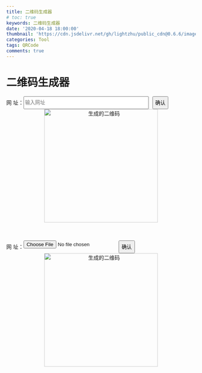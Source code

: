 ```yaml
---
title: 二维码生成器
# toc: true
keywords: 二维码生成器
date: '2020-04-18 18:00:00'
thumbnail: 'https://cdn.jsdelivr.net/gh/lightzhu/public_cdn@0.6.6/image/wap.png'
categories: Tool
tags: QRCode
comments: true
---
```


<!DOCTYPE HTML>
<html>

<head>
  <meta http-equiv="content-type" content="text/html;charset=utf-8;" />
  <meta http-equiv="X-UA-Compatible" content="IE=edge,chrome=1" />
  <meta name="robots" content="all" />
  <meta name="robots" content="index,follow" />
  <title>网址二维码生成器</title>
  <link rel="stylesheet" href="https://cdn.jsdelivr.net/gh/lightzhu/public_cdn@0.2/css/bootstrap.min.css">
  <style>
    .container{
      width:100%;
    }
    .form-group {
      display:flex;
    }
    .form-group label{
      line-height:34px;
      margin:0;
    }
    .form-group .form-control{
      width:66%;
      margin-right:10px;
    }
    .form-group .btn{
      margin:0px;
    }
    .image-box{
      min-height:350px;
      text-align:center;
    }
    .image-box img{
      min-width:300px;
      min-height:300px;
      height:auto;
      border:1px solid #ccc;
    }
  </style>
</head>

<body>
  <div class="container">
    <h1 class="text-center">二维码生成器</h1>
    <div class="web">
      <div class="form-group">
        <label for="website">网 址：</label>
        <input type="text" class="form-control" id="website" placeholder="输入网址">
        <button id="creatCode" class="btn btn-primary">确认</button> 
      </div>
      <div class="image-box">
        <img src="" class="img" alt="生成的二维码">
      </div> 
    </div>
    <div class="file-box">
      <div class="form-group">
        <label for="website">网 址：</label>
        <input type="file" id="file" accept="image/*" placeholder="上传图片">
        <button id="creatFileCode" class="btn btn-primary">确认</button> 
      </div>
      <div class="image-box">
        <img src="" class="img" alt="生成的二维码">
      </div> 
    </div> 
  </div>
  <script src="https://cdn.jsdelivr.net/gh/lightzhu/public_cdn@0.2/js/jquery-1.11.1.min.js"></script>
  <script>
    $("#creatCode").click(function(){
      if($('#website').val().length){
        console.log($('#website').val())
        getQrcode($('#website').val())
      }
    })
    function getQrcode(url){
      $.ajax({
        type: "post",
        url: "https://webadd.herokuapp.com/qrcode",
        data:{url:url,type:1},
        dataType: "json",
        success: function (data) {
          $('.web .img').eq(0).attr('src',data.url)
          $('#website').val('')
        },
        error: function (err) {
          console.log(err)
        }
      })
    }
    $("#creatFileCode").click(function(){
      var files = $('#file').prop('files');
      var data = new FormData();
      data.append('file', files[0]);
      data.append('type', '2');
      console.log(data)
      getFileQrcode(data)
    })
    function getFileQrcode(params){
      $.ajax({
        type: "post",
        // url: "http://192.168.1.222:9090/qrcode",
        url:"https://api.2048888.xyz/qrcode",
        data:params,
        cache: false, 
        processData: false, 
        contentType: false, 
        success: function (data) {
          console.log(data)
          $('.file-box .img').eq(0).attr('src',data.url)
        },
        error: function (err) {
          console.log(err)
        }
      })
    }
  </script>
</body>

</html>
